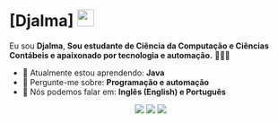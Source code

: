 # [Djalma] <img src="https://github.com/TheDudeThatCode/TheDudeThatCode/blob/master/Assets/Mario_Hello_Big.gif" width="30px">

Eu sou <strong>Djalma</strong>, <strong>Sou estudante de Ciência da Computação e Ciências Contábeis e apaixonado por tecnologia e automação.</strong> 👨🏻‍💻 

- 🚀 Atualmente estou aprendendo: <strong>Java</strong> 
- 💬 Pergunte-me sobre: <strong>Programação e automação</strong>
- 📣 Nós podemos falar em: <strong>Inglês (English) e Português</strong>

<div align="center">

  <a href="#" alt="djalmahitech@gmail.com">
    <img src="https://img.shields.io/badge/-Gmail-FF0000?style=flat-square&labelColor=FF0000&logo=gmail&logoColor=white&link=LINK-DO-SEU-EMAIL"/></a>

  <a href="#" alt="www.linkedin.com/in/djalma-paes-b257231aa">
    <img src="https://img.shields.io/badge/-Linkedin-0e76a8?style=flat-square&logo=Linkedin&logoColor=white&link=LINK-DO-SEU-LINKEDIN" /></a>

  <a href="#" alt="@djalmasmpneto">
    <img src="https://img.shields.io/badge/-Instagram-DF0174?style=flat-square&labelColor=DF0174&logo=instagram&logoColor=white&link=LINK-DO-SEU-INSTAGRAM"/></a>

</div>
